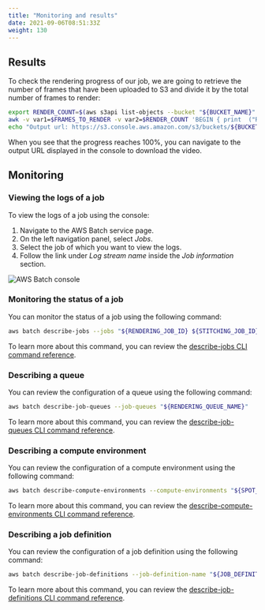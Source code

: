 ```yaml
---
title: "Monitoring and results"
date: 2021-09-06T08:51:33Z
weight: 130
---
```


## Results

To check the rendering progress of our job, we are going to retrieve the number of frames that have been uploaded to S3 and divide it by the total number of frames to render:

```bash
export RENDER_COUNT=$(aws s3api list-objects --bucket "${BUCKET_NAME}" --prefix "${JOB_NAME}/frames/" --output json --query "[length(Contents[])]" | jq -r '.[0]')
awk -v var1=$FRAMES_TO_RENDER -v var2=$RENDER_COUNT 'BEGIN { print  ("Rendering progress: " (var1 / var2) "% ==> " var2 " frames rendered.") }'
echo "Output url: https://s3.console.aws.amazon.com/s3/buckets/${BUCKET_NAME}?region=${AWS_DEFAULT_REGION}&prefix=${JOB_NAME}/output.mp4"
```

When you see that the progress reaches 100%, you can navigate to the output URL displayed in the console to download the video.

## Monitoring

### Viewing the logs of a job

To view the logs of a job using the console:

1. Navigate to the AWS Batch service page.
2. On the left navigation panel, select *Jobs*.
3. Select the job of which you want to view the logs.
4. Follow the link under *Log stream name* inside the *Job information* section.

![AWS Batch console](/images/blender-rendering-using-batch/logs.png)

### Monitoring the status of a job

You can monitor the status of a job using the following command:

```bash
aws batch describe-jobs --jobs "${RENDERING_JOB_ID} ${STITCHING_JOB_ID}"
```

To learn more about this command, you can review the [describe-jobs CLI command reference](https://docs.aws.amazon.com/cli/latest/reference/batch/describe-jobs.html).

### Describing a queue

You can review the configuration of a queue using the following command:

```bash
aws batch describe-job-queues --job-queues "${RENDERING_QUEUE_NAME}"
```

To learn more about this command, you can review the [describe-job-queues CLI command reference](https://docs.aws.amazon.com/cli/latest/reference/batch/describe-job-queues.html).

### Describing a compute environment

You can review the configuration of a compute environment using the following command:

```bash
aws batch describe-compute-environments --compute-environments "${SPOT_COMPUTE_ENV_NAME} ${ONDEMAND_COMPUTE_ENV_NAME}"
```

To learn more about this command, you can review the [describe-compute-environments CLI command reference](https://docs.aws.amazon.com/cli/latest/reference/batch/describe-compute-environments.html).

### Describing a job definition

You can review the configuration of a job definition using the following command:

```bash
aws batch describe-job-definitions --job-definition-name "${JOB_DEFINITION_NAME}"
```

To learn more about this command, you can review the [describe-job-definitions CLI command reference](https://docs.aws.amazon.com/cli/latest/reference/batch/describe-job-definitions.html).
